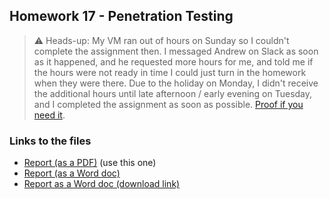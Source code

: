 ## Homework 17 - Penetration Testing

> :warning: Heads-up: My VM ran out of hours on Sunday so I couldn't complete
> the assignment then. I messaged Andrew on Slack as soon as it happened, and he
> requested more hours for me, and told me if the hours were not ready in time
> I could just turn in the homework when they were there. Due to the holiday on
> Monday, I didn't receive the additional hours until late afternoon / early
> evening on Tuesday, and I completed the assignment as soon as possible. [Proof
> if you need it](./Images/hours-proof.png).

### Links to the files

* [Report (as a PDF)](./Report.pdf) (use this one)
* [Report (as a Word doc)](./Report.docx)
* <a download="./Report.docx" href="./Report.docx">Report as a Word doc (download link)</a>
